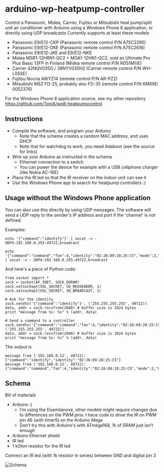 arduino-wp-heatpump-controller
==============================

Control a Panasonic, Midea, Carrier, Fujitsu or Mitsubishi heat pump/split unit air conditioner with Arduino using a Windows Phone 8 application, or directly using UDP broadcasts
Currently supports at least these models 
* Panasonic E9/E12-CKP (Panasonic remote control P/N A75C2295)
* Panasonic E9/E12-DKE (Panasonic remote control P/N A75C2616)
* Panasonic E9/E12-JKE and E9/E12-NKE
* Midea MSR1-12HRN1-QC2 + MOA1-12HN1-QC2, sold as Ultimate Pro Plus Basic 13FP in Finland (Midea remote control P/N RG51M1/E)
* Carrier 42NQV035G / 38NYV035H2 (Carrier remote control P/N WH-L05SE)
* Fujitsu Nocria AWYZ14 (remote control P/N AR-PZ2)
* Mitsubishi MSZ FD-25, probably also FD-35 (remote control P/N KM09D 0052376)

For the Windows Phone 8 application source, see my other repository
https://github.com/ToniA/wp8-heatpumpcontrol

Instructions
------------
* Compile the software, and program your Arduino
    * Note that the schema creates a random MAC address, and uses DHCP
	* Note that for watchdog to work, you need Adaboot (see the source for links)
* Wire up your Arduino as instructed in the schema
    * Ethernet connection to a switch
	* You can power the device for example with a USB cellphone charger (like Nokia AC-16E)
* Place the IR led so that the IR receiver on the indoor unit can see it
* Use the Windows Phone app to search for heatpump controllers :)

Usage without the Windows Phone application
-------------------------------------------

You can also use this directly by using UDP messages. The software will send a UDP reply to the sender's IP address and port if the 'channel' is not defined.

Examples:

```
echo '{"command":"identify"}' | socat -v - UDP4:192.168.0.255:49722,broadcast

echo '{"command":"command","fan":4,"identity":"02:26:89:28:25:C5","mode":2,"model":"panasonic_ckp","power":1,"temperature":24}' | socat -v - UDP4:192.168.0.255:49722,broadcast
```

And here's a piece of Python code:

```
from socket import *
sock = socket(AF_INET, SOCK_DGRAM)
sock.setsockopt(SOL_SOCKET, SO_REUSEADDR, 1)
sock.setsockopt(SOL_SOCKET, SO_BROADCAST, 1)

# Ask for the identity
sock.sendto('{"command":"identify"}', ('255.255.255.255', 49722))
data, addr = sock.recvfrom(2048) # buffer size is 1024 bytes
print "message from %s: %s" % (addr, data)

# Send a command to a controller
sock.sendto('{"command":"command","fan":4,"identity":"02:26:89:28:25:C5","mode":2,"model":"panasonic_ckp","power":1,"temperature":24}', ('255.255.255.255', 49722))
data, addr = sock.recvfrom(2048) # buffer size is 1024 bytes
print "message from %s: %s" % (addr, data)
```

The output is

```
message from ('192.168.0.12', 49722): {"command":"identify","identity":"02:26:89:28:25:C5"}
message from ('192.168.0.12', 49722): {"command":"command","fan":4,"identity":"02:26:89:28:25:C5","mode":2,"model":"panasonic_ckp","power":1,"temperature":24}
```
   
Schema
------

Bill of materials
* Arduino :)
    * I'm using the Duemilanove, other models might require changes due to differences on the PWM pins. I hace code to drive the IR on PWM pin 46 (with timer5) on the Arduino Mega
    * Don't try this with Arduino's with ATmega168, 1k of SRAM just isn't enough
* Arduino Ethernet shield
* IR led
* 1 kOhm resistor for the IR led
		
Connect an IR led (with 1k resistor in series) between GND and digital pin 3

![Schema](https://raw.github.com/ToniA/arduino-wp-heatpump-controller/master/arduino_irsender_bb.png)
